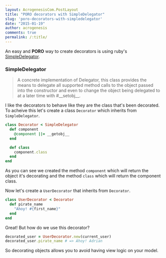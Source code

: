 ```yaml
---
layout: AcrogenesisCom.PostLayout
title: "PORO decorators with SimpleDelegator"
slug: 'poro-decorators-with-simpledelegator'
date: "2015-01-19"
author: acrogenesis
comments: true
permalink: /:title/
---
```


An easy and __PORO__ way to create decorators is using ruby's
[SimpleDelegator](http://ruby-doc.org/stdlib-2.2.0/libdoc/delegate/rdoc/SimpleDelegator.html).

### SimpleDelegator

> A concrete implementation of Delegator, this class provides the means to delegate
all supported method calls to the object passed into the constructor and even
to change the object being delegated to at a later time with #\_\_setobj__.

I like the decorators to behave like they are the class that's been decorated. To acheive this
let's create a class `Decorator` which inherits from `SimpleDelegator`.

```ruby
class Decorator < SimpleDelegator
  def component
    @component ||= __getobj__
  end

  def class
    component.class
  end
end

```

As you can see we created the method `component` which will return the object it's decorating
and the method `class` which will return the component class.

Now let's create a `UserDecorator` that inherits from `Decorator`.

```ruby
class UserDecorator < Decorator
  def pirate_name
    "Ahoy! #{first_name}"
  end
end
```

Great! But how do we use this decorator?

```ruby
decorated_user = UserDecorator.new(current_user)
decorated_user.pirate_name # => Ahoy! Adrian
```

So decorating objects allows you to avoid having view logic on your model.
